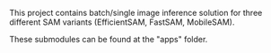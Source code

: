 This project contains batch/single image inference solution for three different SAM variants (EfficientSAM, FastSAM, MobileSAM).

These submodules can be found at the "apps" folder.
